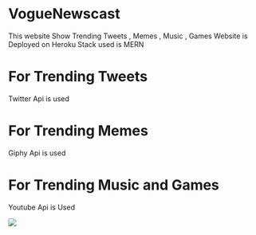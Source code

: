 # VogueNewscast

This website Show Trending Tweets , Memes , Music , Games 
Website is Deployed on Heroku
Stack used is MERN

# For Trending Tweets 
Twitter Api is used  

# For Trending Memes 
Giphy Api is used 

# For Trending Music and Games 
Youtube Api is Used

<img src="D:\reacttut\Vogue Newscast\memes.png">







